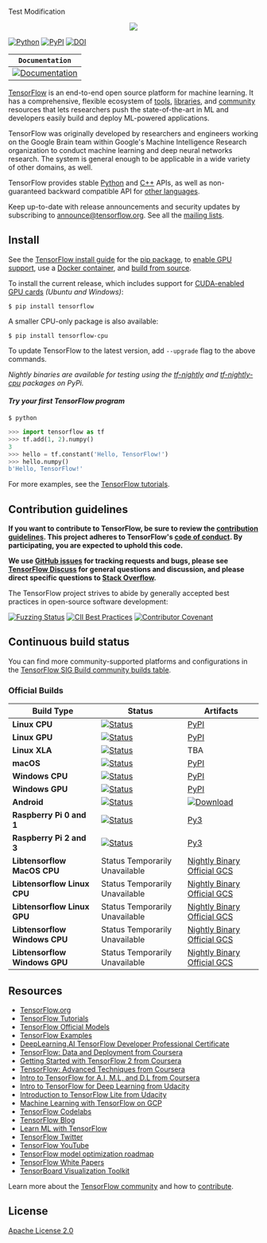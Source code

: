 Test Modification
<div align="center">
  <img src="https://www.tensorflow.org/images/tf_logo_social.png">
</div>

[![Python](https://img.shields.io/pypi/pyversions/tensorflow.svg?style=plastic)](https://badge.fury.io/py/tensorflow)
[![PyPI](https://badge.fury.io/py/tensorflow.svg)](https://badge.fury.io/py/tensorflow)
[![DOI](https://zenodo.org/badge/DOI/10.5281/zenodo.4724125.svg)](https://doi.org/10.5281/zenodo.4724125)

**`Documentation`** |
------------------- |
[![Documentation](https://img.shields.io/badge/api-reference-blue.svg)](https://www.tensorflow.org/api_docs/) |

[TensorFlow](https://www.tensorflow.org/) is an end-to-end open source platform
for machine learning. It has a comprehensive, flexible ecosystem of
[tools](https://www.tensorflow.org/resources/tools),
[libraries](https://www.tensorflow.org/resources/libraries-extensions), and
[community](https://www.tensorflow.org/community) resources that lets
researchers push the state-of-the-art in ML and developers easily build and
deploy ML-powered applications.

TensorFlow was originally developed by researchers and engineers working on the
Google Brain team within Google's Machine Intelligence Research organization to
conduct machine learning and deep neural networks research. The system is
general enough to be applicable in a wide variety of other domains, as well.

TensorFlow provides stable [Python](https://www.tensorflow.org/api_docs/python)
and [C++](https://www.tensorflow.org/api_docs/cc) APIs, as well as
non-guaranteed backward compatible API for
[other languages](https://www.tensorflow.org/api_docs).

Keep up-to-date with release announcements and security updates by subscribing
to
[announce@tensorflow.org](https://groups.google.com/a/tensorflow.org/forum/#!forum/announce).
See all the [mailing lists](https://www.tensorflow.org/community/forums).

## Install

See the [TensorFlow install guide](https://www.tensorflow.org/install) for the
[pip package](https://www.tensorflow.org/install/pip), to
[enable GPU support](https://www.tensorflow.org/install/gpu), use a
[Docker container](https://www.tensorflow.org/install/docker), and
[build from source](https://www.tensorflow.org/install/source).

To install the current release, which includes support for
[CUDA-enabled GPU cards](https://www.tensorflow.org/install/gpu) *(Ubuntu and
Windows)*:

```
$ pip install tensorflow
```

A smaller CPU-only package is also available:

```
$ pip install tensorflow-cpu
```

To update TensorFlow to the latest version, add `--upgrade` flag to the above
commands.

*Nightly binaries are available for testing using the
[tf-nightly](https://pypi.python.org/pypi/tf-nightly) and
[tf-nightly-cpu](https://pypi.python.org/pypi/tf-nightly-cpu) packages on PyPi.*

#### *Try your first TensorFlow program*

```shell
$ python
```

```python
>>> import tensorflow as tf
>>> tf.add(1, 2).numpy()
3
>>> hello = tf.constant('Hello, TensorFlow!')
>>> hello.numpy()
b'Hello, TensorFlow!'
```

For more examples, see the
[TensorFlow tutorials](https://www.tensorflow.org/tutorials/).

## Contribution guidelines

**If you want to contribute to TensorFlow, be sure to review the
[contribution guidelines](CONTRIBUTING.md). This project adheres to TensorFlow's
[code of conduct](CODE_OF_CONDUCT.md). By participating, you are expected to
uphold this code.**

**We use [GitHub issues](https://github.com/tensorflow/tensorflow/issues) for
tracking requests and bugs, please see
[TensorFlow Discuss](https://groups.google.com/a/tensorflow.org/forum/#!forum/discuss)
for general questions and discussion, and please direct specific questions to
[Stack Overflow](https://stackoverflow.com/questions/tagged/tensorflow).**

The TensorFlow project strives to abide by generally accepted best practices in
open-source software development:

[![Fuzzing Status](https://oss-fuzz-build-logs.storage.googleapis.com/badges/tensorflow.svg)](https://bugs.chromium.org/p/oss-fuzz/issues/list?sort=-opened&can=1&q=proj:tensorflow)
[![CII Best Practices](https://bestpractices.coreinfrastructure.org/projects/1486/badge)](https://bestpractices.coreinfrastructure.org/projects/1486)
[![Contributor Covenant](https://img.shields.io/badge/Contributor%20Covenant-v1.4%20adopted-ff69b4.svg)](CODE_OF_CONDUCT.md)

## Continuous build status

You can find more community-supported platforms and configurations in the
[TensorFlow SIG Build community builds table](https://github.com/tensorflow/build#community-supported-tensorflow-builds).

### Official Builds

Build Type                    | Status                                                                                                                                                                                             | Artifacts
----------------------------- | -------------------------------------------------------------------------------------------------------------------------------------------------------------------------------------------------- | ---------
**Linux CPU**                 | [![Status](https://storage.googleapis.com/tensorflow-kokoro-build-badges/ubuntu-cc.svg)](https://storage.googleapis.com/tensorflow-kokoro-build-badges/ubuntu-cc.html)                             | [PyPI](https://pypi.org/project/tf-nightly/)
**Linux GPU**                 | [![Status](https://storage.googleapis.com/tensorflow-kokoro-build-badges/ubuntu-gpu-py3.svg)](https://storage.googleapis.com/tensorflow-kokoro-build-badges/ubuntu-gpu-py3.html)                   | [PyPI](https://pypi.org/project/tf-nightly-gpu/)
**Linux XLA**                 | [![Status](https://storage.googleapis.com/tensorflow-kokoro-build-badges/ubuntu-xla.svg)](https://storage.googleapis.com/tensorflow-kokoro-build-badges/ubuntu-xla.html)                           | TBA
**macOS**                     | [![Status](https://storage.googleapis.com/tensorflow-kokoro-build-badges/macos-py2-cc.svg)](https://storage.googleapis.com/tensorflow-kokoro-build-badges/macos-py2-cc.html)                       | [PyPI](https://pypi.org/project/tf-nightly/)
**Windows CPU**               | [![Status](https://storage.googleapis.com/tensorflow-kokoro-build-badges/windows-cpu.svg)](https://storage.googleapis.com/tensorflow-kokoro-build-badges/windows-cpu.html)                         | [PyPI](https://pypi.org/project/tf-nightly/)
**Windows GPU**               | [![Status](https://storage.googleapis.com/tensorflow-kokoro-build-badges/windows-gpu.svg)](https://storage.googleapis.com/tensorflow-kokoro-build-badges/windows-gpu.html)                         | [PyPI](https://pypi.org/project/tf-nightly-gpu/)
**Android**                   | [![Status](https://storage.googleapis.com/tensorflow-kokoro-build-badges/android.svg)](https://storage.googleapis.com/tensorflow-kokoro-build-badges/android.html)                                 | [![Download](https://api.bintray.com/packages/google/tensorflow/tensorflow/images/download.svg)](https://bintray.com/google/tensorflow/tensorflow/_latestVersion)
**Raspberry Pi 0 and 1**      | [![Status](https://storage.googleapis.com/tensorflow-kokoro-build-badges/rpi01-py3.svg)](https://storage.googleapis.com/tensorflow-kokoro-build-badges/rpi01-py3.html)                             | [Py3](https://storage.googleapis.com/tensorflow-nightly/tensorflow-1.10.0-cp34-none-linux_armv6l.whl)
**Raspberry Pi 2 and 3**      | [![Status](https://storage.googleapis.com/tensorflow-kokoro-build-badges/rpi23-py3.svg)](https://storage.googleapis.com/tensorflow-kokoro-build-badges/rpi23-py3.html)                             | [Py3](https://storage.googleapis.com/tensorflow-nightly/tensorflow-1.10.0-cp34-none-linux_armv7l.whl)
**Libtensorflow MacOS CPU**   | Status Temporarily Unavailable | [Nightly Binary](https://storage.googleapis.com/libtensorflow-nightly/prod/tensorflow/release/macos/latest/macos_cpu_libtensorflow_binaries.tar.gz) [Official GCS](https://storage.googleapis.com/tensorflow/)
**Libtensorflow Linux CPU**   | Status Temporarily Unavailable | [Nightly Binary](https://storage.googleapis.com/libtensorflow-nightly/prod/tensorflow/release/ubuntu_16/latest/cpu/ubuntu_cpu_libtensorflow_binaries.tar.gz) [Official GCS](https://storage.googleapis.com/tensorflow/)
**Libtensorflow Linux GPU**   | Status Temporarily Unavailable | [Nightly Binary](https://storage.googleapis.com/libtensorflow-nightly/prod/tensorflow/release/ubuntu_16/latest/gpu/ubuntu_gpu_libtensorflow_binaries.tar.gz) [Official GCS](https://storage.googleapis.com/tensorflow/)
**Libtensorflow Windows CPU** | Status Temporarily Unavailable | [Nightly Binary](https://storage.googleapis.com/libtensorflow-nightly/prod/tensorflow/release/windows/latest/cpu/windows_cpu_libtensorflow_binaries.tar.gz) [Official GCS](https://storage.googleapis.com/tensorflow/)
**Libtensorflow Windows GPU** | Status Temporarily Unavailable | [Nightly Binary](https://storage.googleapis.com/libtensorflow-nightly/prod/tensorflow/release/windows/latest/gpu/windows_gpu_libtensorflow_binaries.tar.gz) [Official GCS](https://storage.googleapis.com/tensorflow/)

## Resources

*   [TensorFlow.org](https://www.tensorflow.org)
*   [TensorFlow Tutorials](https://www.tensorflow.org/tutorials/)
*   [TensorFlow Official Models](https://github.com/tensorflow/models/tree/master/official)
*   [TensorFlow Examples](https://github.com/tensorflow/examples)
*   [DeepLearning.AI TensorFlow Developer Professional Certificate](https://www.coursera.org/specializations/tensorflow-in-practice)
*   [TensorFlow: Data and Deployment from Coursera](https://www.coursera.org/specializations/tensorflow-data-and-deployment)
*   [Getting Started with TensorFlow 2 from Coursera](https://www.coursera.org/learn/getting-started-with-tensor-flow2)
*   [TensorFlow: Advanced Techniques from Coursera](https://www.coursera.org/specializations/tensorflow-advanced-techniques)
*   [Intro to TensorFlow for A.I, M.L, and D.L from Coursera](https://www.coursera.org/learn/introduction-tensorflow)
*   [Intro to TensorFlow for Deep Learning from Udacity](https://www.udacity.com/course/intro-to-tensorflow-for-deep-learning--ud187)
*   [Introduction to TensorFlow Lite from Udacity](https://www.udacity.com/course/intro-to-tensorflow-lite--ud190)
*   [Machine Learning with TensorFlow on GCP](https://www.coursera.org/specializations/machine-learning-tensorflow-gcp)
*   [TensorFlow Codelabs](https://codelabs.developers.google.com/?cat=TensorFlow)
*   [TensorFlow Blog](https://blog.tensorflow.org)
*   [Learn ML with TensorFlow](https://www.tensorflow.org/resources/learn-ml)
*   [TensorFlow Twitter](https://twitter.com/tensorflow)
*   [TensorFlow YouTube](https://www.youtube.com/channel/UC0rqucBdTuFTjJiefW5t-IQ)
*   [TensorFlow model optimization roadmap](https://www.tensorflow.org/model_optimization/guide/roadmap)
*   [TensorFlow White Papers](https://www.tensorflow.org/about/bib)
*   [TensorBoard Visualization Toolkit](https://github.com/tensorflow/tensorboard)

Learn more about the
[TensorFlow community](https://www.tensorflow.org/community) and how to
[contribute](https://www.tensorflow.org/community/contribute).

## License

[Apache License 2.0](LICENSE)
